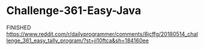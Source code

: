 # Challenge-361-Easy-Java
FINISHED
https://www.reddit.com/r/dailyprogrammer/comments/8jcffg/20180514_challenge_361_easy_tally_program/?st=ji10ftca&sh=184160ee
